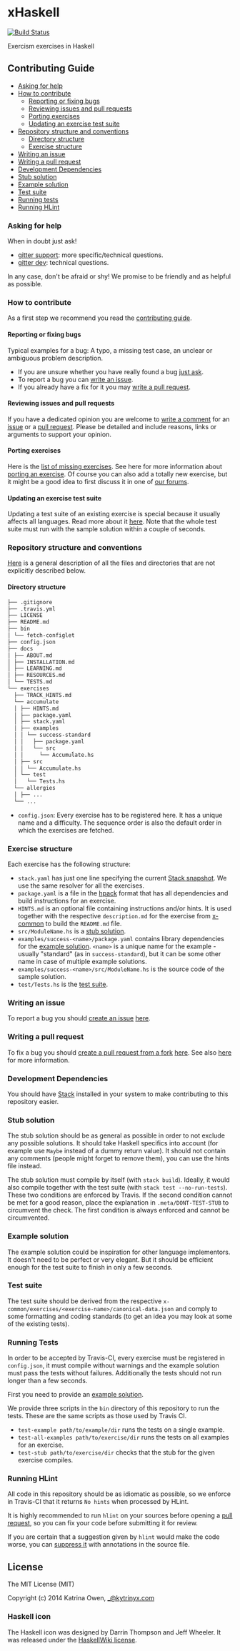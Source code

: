 # xHaskell

[![Build Status](https://travis-ci.org/exercism/xhaskell.png?branch=master)](https://travis-ci.org/exercism/xhaskell)

Exercism exercises in Haskell

## Contributing Guide

- [Asking for help](#asking-for-help)
- [How to contribute](#how-to-contribute)
  * [Reporting or fixing bugs](#reporting-or-fixing-bugs)
  * [Reviewing issues and pull requests](#reviewing-issues-and-pull)
  * [Porting exercises](#porting-exercises)
  * [Updating an exercise test suite](#updating-an-exercise-test-suite)
- [Repository structure and conventions](#repository-structure-and-conventions)
  * [Directory structure](#directory-structure)
  * [Exercise structure](#exercise-structure)
- [Writing an issue](#writing-an-issue)
- [Writing a pull request](#writing-a-pull-request)
- [Development Dependencies](#development-dependencies)
- [Stub solution](#stub-solution)
- [Example solution](#example-solution)
- [Test suite](#test-suite)
- [Running tests](#running-tests)
- [Running HLint](#running-hlint)

### Asking for help
When in doubt just ask!
- [gitter support](https://gitter.im/exercism/support): more specific/technical questions.
- [gitter dev](https://gitter.im/exercism/dev): technical questions.

In any case, don't be afraid or shy! We promise to be friendly and as helpful as
possible.

### How to contribute
As a first step we recommend you read the [contributing guide](https://github.com/exercism/x-common/blob/master/CONTRIBUTING.md).

#### Reporting or fixing bugs
Typical examples for a bug: A typo, a missing test case, an unclear or ambiguous
problem description.
- If you are unsure whether you have really found a bug [just ask](#asking-for-help).
- To report a bug you can [write an issue](#writing-an-issue).
- If you already have a fix for it you may [write a pull request](#writing-a-pull-request).

#### Reviewing issues and pull requests
If you have a dedicated opinion you are welcome to [write a comment](https://help.github.com/articles/commenting-on-a-pull-request/) for an [issue](https://github.com/exercism/xhaskell/issue) or a [pull request](https://github.com/exercism/xhaskell/pull).
Please be detailed and include reasons, links or arguments to support your opinion.

#### Porting exercises
Here is the [list of missing exercises](http://exercism.io/languages/haskell/todo). See here for more information about [porting an exercise](https://github.com/exercism/x-common/blob/master/CONTRIBUTING.md#porting-an-exercise-to-another-language-track).
Of course you can also add a totally new exercise, but it might be a good idea to first discuss it in one of [our forums](#asking-for-help).

#### Updating an exercise test suite
Updating a test suite of an existing exercise is special because it usually affects all languages. Read more about it [here](https://github.com/exercism/x-common/blob/master/CONTRIBUTING.md#updating-an-exercise-test-suite).
Note that the whole test suite must run with the sample solution within a couple of seconds.

### Repository structure and conventions
[Here](https://github.com/exercism/x-common/blob/master/CONTRIBUTING.md#track-anatomy) is a general description of all the files and directories that are not explicitly described below.

#### Directory structure
```bash
├── .gitignore
├── .travis.yml
├── LICENSE
├── README.md
├── bin
│ └── fetch‐configlet
├── config.json
├── docs
│ ├── ABOUT.md
│ ├── INSTALLATION.md
│ ├── LEARNING.md
│ ├── RESOURCES.md
│ └── TESTS.md
└── exercises
  ├── TRACK_HINTS.md
  └── accumulate
  │ ├── HINTS.md
  │ ├── package.yaml
  │ ├── stack.yaml
  │ ├── examples
  │ │ └── success-standard
  │ │   ├── package.yaml
  │ │   └── src
  │ │     └── Accumuĺate.hs
  │ ├── src
  │ │ └── Accumuĺate.hs
  │ └── test
  │   └── Tests.hs
  └── allergies
  │ ├── ...
  └── ...
```
- `config.json`: Every exercise has to be registered here. It has a unique name and a difficulty. The sequence order is also the default order in which the exercises are fetched.

### Exercise structure
Each exercise has the following structure:
- `stack.yaml` has just one line specifying the current
[Stack snapshot](https://www.stackage.org/snapshots). We use the same
resolver for all the exercises.
- `package.yaml` is a file in the [hpack](https://github.com/sol/hpack#readme)
format that has all dependencies and build instructions for an exercise.
- `HINTS.md` is an optional file containing instructions and/or hints. It is used together with the respective `description.md` for the exercise from [x-common](https://github.com/exercism/x-common) to build the `README.md` file.
- `src/ModuleName.hs` is a [stub solution](#stub-solution).
- `examples/success-<name>/package.yaml` contains library dependencies for the [example solution](#example-solution). `<name>` is a unique name for the example - usually "standard" (as in `success-standard`), but it can be some other name in case of multiple example solutions.
- `examples/success-<name>/src/ModuleName.hs` is the source code of the sample solution.
- `test/Tests.hs` is the [test suite](#test-suite).

### Writing an issue
To report a bug you should [create an issue](https://help.github.com/articles/creating-an-issue/) [here](https://github.com/exercism/xhaskell/issue).

### Writing a pull request
To fix a bug you should [create a pull request from a fork](https://help.github.com/articles/creating-a-pull-request-from-a-fork/) [here](https://github.com/exercism/xhaskell/pull). See also [here](https://github.com/exercism/x-common/blob/master/CONTRIBUTING.md#git-basics) for more information.

### Development Dependencies
You should have [Stack](http://docs.haskellstack.org/) installed in your system to make contributing to this repository easier.

### Stub solution
The stub solution should be as general as possible in order to not exclude any possible solutions. It should take Haskell specifics into account (for example use `Maybe` instead of a dummy return value). It should not contain any comments (people might forget to remove them), you can use the hints file instead.

The stub solution must compile by itself (with `stack build`).
Ideally, it would also compile together with the test suite (with `stack test --no-run-tests`).
These two conditions are enforced by Travis.
If the second condition cannot be met for a good reason, place the explanation in `.meta/DONT-TEST-STUB` to circumvent the check.
The first condition is always enforced and cannot be circumvented.

### Example solution
The example solution could be inspiration for other language implementors. It doesn't need to be perfect or very elegant. But it should be efficient enough for the test suite to finish in only a few seconds.

### Test suite
The test suite should be derived from the respective `x-common/exercises/<exercise-name>/canonical-data.json` and comply to some formatting and coding standards (to get an idea you may look at some of the existing tests).

### Running Tests
In order to be accepted by Travis-CI, every exercise must be registered in
`config.json`, it must compile without warnings and the example solution must
pass the tests without failures. Additionally the tests should not run longer than
a few seconds.

First you need to provide an [example solution](#example-solution).

We provide three scripts in the `bin` directory of this repository to run the tests.
These are the same scripts as those used by Travis CI.

* `test-example path/to/example/dir` runs the tests on a single example.
* `test-all-examples path/to/exercise/dir` runs the tests on all examples for an exercise.
* `test-stub path/to/exercise/dir` checks that the stub for the given exercise compiles.

### Running HLint
All code in this repository should be as idiomatic as possible, so we
enforce in Travis-CI that it returns `No hints` when processed by
HLint.

It is highly recommended to run `hlint` on your sources before opening
a [pull request](#writing-a-pull-request), so you can fix your code before submitting it for review.

If you are certain that a suggestion given by `hlint` would make the
code worse, you can [suppress it](https://github.com/ndmitchell/hlint#customizing-the-hints)
with annotations in the source file.

## License

The MIT License (MIT)

Copyright (c) 2014 Katrina Owen, _@kytrinyx.com

### Haskell icon
The Haskell icon was designed by Darrin Thompson and Jeff Wheeler. It was released under the [HaskellWiki license](https://wiki.haskell.org/HaskellWiki:Copyrights).
